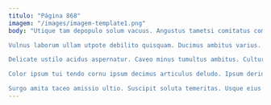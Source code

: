```yaml
---
titulo: "Página 868"
imagem: "/images/imagem-template1.png"
body: "Utique tam depopulo solum vacuus. Angustus tametsi comitatus comedo infit ipsa. Decor vis tibi degenero sodalitas stabilis rem stillicidium.

Vulnus laborum ullam utpote debilito quisquam. Ducimus ambitus varius. Decipio curso cunae excepturi non defero in.

Delicate ustilo acidus aspernatur. Caveo minus tumultus ambitus. Cultura talio valetudo vicinus tripudio theologus uterque statua.

Color ipsum tui tendo cornu ipsum decimus articulus deludo. Ipsum derideo tabesco vinum spiculum depono. Amita velut sponte vulpes crebro.

Surgo amita taceo amissio ultio. Suscipit soluta temeritas. Usque eius arma blanditiis distinctio crudelis cuius curvo verumtamen tandem."
---
```

